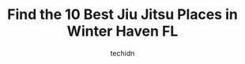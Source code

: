 ---
layout: ampstory
image: https://i0.wp.com/www.depkes.org/wp-content/uploads/2023/06/jiu-jitsu-0-in-winter-haven-fl-1685873944.jpeg?resize=640,853
author: techidn
featured: false
description: Discover the impressive array of Jiu Jitsu options in Winter Haven FL, where you can find 10 of the largest Jiu Jitsu establishments in the area. From renowned classics to hidden gems, Winte
title: Find the 10 Best Jiu Jitsu Places in Winter Haven FL
cover:
   title: Find the 10 Best Jiu Jitsu Places in Winter Haven FL
   subtitle: Rickpate
   background: https://www.depkes.org/wp-content/uploads/2023/06/jiu-jitsu-0-in-winter-haven-fl-1685873944.jpeg

pages: 
 - layout: thirds
   top: <h1>#1 Ros Taekwondo</h1>
   bottom: "<p>Ros Taekwondo is definitely the BEST taekwondo school in Winter Haven. Master Ro and staff are world class instructors that seek the best in each student! From training </p>"
   background: https://www.depkes.org/wp-content/uploads/2023/06/jiu-jitsu-1-in-winter-haven-fl-1685873945.jpeg
   backgroundblur: true
 - layout: thirds
   top: <h1>#2 Winter Haven Brazilian Jiu-Jitsu</h1>
   bottom: "<p>This gym is the family weve been looking for. My husband and I tried other martial arts for our kids and we tried other bjj gyms. Nothing ever fit for our kids. When w</p>"
   background: https://www.depkes.org/wp-content/uploads/2023/06/jiu-jitsu-2-in-winter-haven-fl-1685873945.jpeg
   cta:
      link: https://www.depkes.org/blog/find-the-10-best-jiu-jitsu-places-in-winter-haven-fl/
      text: Find the 10 Best Jiu Jitsu Places in Winter Haven FL
 - layout: thirds
   top: <h1>#3 Jeans Taekwondo</h1>
   bottom: "<p>1158 Havendale Blvd NW, Winter Haven, FL 33881, United States</p>"
   background: https://www.depkes.org/wp-content/uploads/2023/06/jiu-jitsu-3-in-winter-haven-fl-1685873946.jpeg
   cta:
      link: https://www.depkes.org/blog/find-the-10-best-jiu-jitsu-places-in-winter-haven-fl/
      text: Find the 10 Best Jiu Jitsu Places in Winter Haven FL
 - layout: thirds
   top: <h1>#4 Tigers World Martial Arts</h1>
   bottom: "<p>1007 6th St SE, Winter Haven, FL 33880, United States</p>"
   background: https://images.unsplash.com/photo-1564951434112-64d74cc2a2d7?ixlib=rb-4.0.3&ixid=MnwxMjA3fDB8MHxwaG90by1wYWdlfHx8fGVufDB8fHx8&auto=format&fit=crop&w=640&h=853&q=80
   cta:
      link: https://www.depkes.org/blog/find-the-10-best-jiu-jitsu-places-in-winter-haven-fl/
      text: Find the 10 Best Jiu Jitsu Places in Winter Haven FL
 - layout: thirds
   top: <h1>#5 TKO Martial Arts Academy</h1>
   bottom: "<p>6284 Cypress Gardens Blvd, Winter Haven, FL 33884, United States</p>"
   background: https://images.unsplash.com/photo-1547366785-564103df7e13?ixlib=rb-4.0.3&ixid=MnwxMjA3fDB8MHxwaG90by1wYWdlfHx8fGVufDB8fHx8&auto=format&fit=crop&w=640&h=853&q=80
   cta:
      link: https://www.depkes.org/blog/find-the-10-best-jiu-jitsu-places-in-winter-haven-fl/
      text: Find the 10 Best Jiu Jitsu Places in Winter Haven FL
 - layout: thirds
   top: <h1>#6 Muntaiga Karate</h1>
   bottom: "<p>1506 34th St NW, Winter Haven, FL 33881, United States</p>"
   background: https://images.unsplash.com/photo-1580610447943-1bfbef5efe07?ixlib=rb-4.0.3&ixid=MnwxMjA3fDB8MHxwaG90by1wYWdlfHx8fGVufDB8fHx8&auto=format&fit=crop&w=640&h=853&q=80
   cta:
      link: https://www.depkes.org/blog/find-the-10-best-jiu-jitsu-places-in-winter-haven-fl/
      text: Find the 10 Best Jiu Jitsu Places in Winter Haven FL
 - layout: thirds
   top: <h1>#7 Gracie Jiu-Jitsu Winter Haven</h1>
   bottom: "<p>5535 Cypress Gardens Blvd Suite 210, Winter Haven, FL 33884, United States</p>"
   background: https://images.unsplash.com/photo-1567095761054-7a02e69e5c43?ixlib=rb-4.0.3&ixid=MnwxMjA3fDB8MHxwaG90by1wYWdlfHx8fGVufDB8fHx8&auto=format&fit=crop&w=640&h=853&q=80
   cta:
      link: https://www.depkes.org/blog/find-the-10-best-jiu-jitsu-places-in-winter-haven-fl/
      text: Find the 10 Best Jiu Jitsu Places in Winter Haven FL
 - layout: thirds
   middle: Continue reading...
   background: https://images.unsplash.com/photo-1536745287225-21d689278fd1?ixlib=rb-4.0.3&ixid=MnwxMjA3fDB8MHxwaG90by1wYWdlfHx8fGVufDB8fHx8&auto=format&fit=crop&w=640&h=853&q=80
   cta:
      link: https://www.depkes.org/blog/find-the-10-best-jiu-jitsu-places-in-winter-haven-fl/
      text: Find the 10 Best Jiu Jitsu Places in Winter Haven FL
      
---